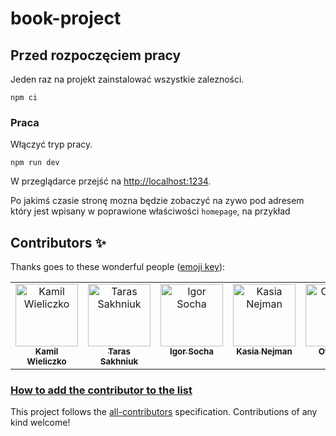 # book-project

## Przed rozpoczęciem pracy

Jeden raz na projekt zainstalować wszystkie zalezności.

```shell
npm ci
```

### Praca

Włączyć tryp pracy.

```shell
npm run dev
```

W przeglądarce przejść na [http://localhost:1234](http://localhost:1234).

Po jakimś czasie stronę mozna będzie zobaczyć na zywo pod adresem który jest wpisany w poprawione
właściwości `homepage`, na przykład

## Contributors ✨

Thanks goes to these wonderful people ([emoji key](https://allcontributors.org/docs/en/emoji-key)):

<!-- ALL-CONTRIBUTORS-LIST:START - Do not remove or modify this section -->
<!-- prettier-ignore-start -->
<!-- markdownlint-disable -->
<table>
  <tbody>
    <tr>
      <td align="center" valign="top" width="14.28%"><a href="https://github.com/Mrbabet"><img src="https://avatars.githubusercontent.com/u/108229726?v=4" width="100px;" alt="Kamil Wieliczko"/><br /><sub><b>Kamil Wieliczko</b></sub></a><br /></td>
      <td align="center" valign="top" width="14.28%"><a href="https://github.com/alenfador2"><img src="https://avatars.githubusercontent.com/u/129333585?v=4" width="100px;" alt="Taras Sakhniuk"/><br /><sub><b>Taras Sakhniuk</b></sub></a><br /></td>
      <td align="center" valign="top" width="14.28%"><a href="https://github.com/Belvegor"><img src="https://avatars.githubusercontent.com/u/132554347?v=4" width="100px;" alt="Igor Socha"/><br /><sub><b>Igor Socha</b></sub></a><br /></td>
      <td align="center" valign="top" width="14.28%"><a href="https://github.com/KasiaNejman"><img src="https://avatars.githubusercontent.com/u/139686065?v=4" width="100px;" alt="Kasia Nejman"/><br /><sub><b>Kasia Nejman</b></sub></a><br /></td>
      <td align="center" valign="top" width="14.28%"><a href="https://github.com/Otrzewik"><img src="https://avatars.githubusercontent.com/u/124401978?v=4" width="100px;" alt="Otrzewik"/><br /><sub><b>Otrzewik</b></sub></a><br /></td>
      <td align="center" valign="top" width="14.28%"><a href="https://github.com/dmgrabski"><img src="https://avatars.githubusercontent.com/u/132050167?v=4" width="100px;" alt="dmgrabski"/><br /><sub><b>dmgrabski</b></sub></a><br /></td>
      <td align="center" valign="top" width="14.28%"><a href="https://github.com/PiotrJasinski1995"><img src="https://avatars.githubusercontent.com/u/45859926?v=4" width="100px;" alt="PiotrJasinski"/><br /><sub><b>Piotr Jasiński</b></sub></a><br /></td>
      <td align="center" valign="top" width="14.28%"><a href="https://github.com/wiktoriaskibinska"><img src="https://avatars.githubusercontent.com/u/119757706?v=4" width="100px;" alt="PiotrJasinski"/><br /><sub><b>Wiktoria Skibińska</b></sub></a><br /></td>
    </tr>
  </tbody>
</table>

<!-- markdownlint-restore -->
<!-- prettier-ignore-end -->

<!-- ALL-CONTRIBUTORS-LIST:END -->

### [How to add the contributor to the list](https://allcontributors.org/docs/en/bot/usage)

This project follows the [all-contributors](https://github.com/all-contributors/all-contributors)
specification. Contributions of any kind welcome!
